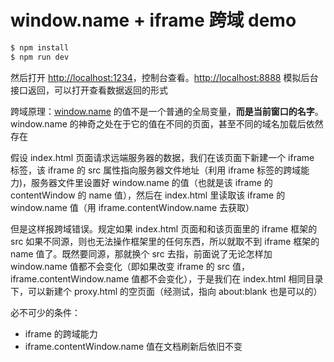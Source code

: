 # window.name + iframe 跨域 demo

```bash
$ npm install
$ npm run dev
```

然后打开 <http://localhost:1234>，控制台查看。<http://localhost:8888> 模拟后台接口返回，可以打开查看数据返回的形式

跨域原理：[window.name](https://developer.mozilla.org/en-US/docs/Web/API/Window/name) 的值不是一个普通的全局变量，**而是当前窗口的名字**。window.name 的神奇之处在于它的值在不同的页面，甚至不同的域名加载后依然存在

假设 index.html 页面请求远端服务器的数据，我们在该页面下新建一个 iframe 标签，该 iframe 的 src 属性指向服务器文件地址（利用 iframe 标签的跨域能力)，服务器文件里设置好 window.name 的值（也就是该 iframe 的 contentWindow 的 name 值），然后在 index.html 里读取该 iframe 的 window.name 值（用 iframe.contentWindow.name 去获取）

但是这样报跨域错误。规定如果 index.html 页面和和该页面里的 iframe 框架的 src 如果不同源，则也无法操作框架里的任何东西，所以就取不到 iframe 框架的 name 值了。既然要同源，那就换个 src 去指，前面说了无论怎样加 window.name 值都不会变化（即如果改变 iframe 的 src 值，iframe.contentWindow.name 值都不会变化），于是我们在 index.html 相同目录下，可以新建个 proxy.html 的空页面（经测试，指向 about:blank 也是可以的）

必不可少的条件：

* iframe 的跨域能力
* iframe.contentWindow.name 值在文档刷新后依旧不变
